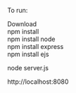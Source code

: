 To run:

Download  
npm install  
npm install node  
npm install express  
npm install ejs  
  
node server.js  

http://localhost:8080  
